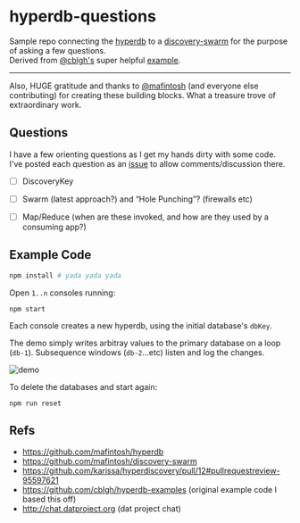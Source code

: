 # hyperdb-questions

Sample repo connecting the [hyperdb](https://github.com/mafintosh/hyperdb) to a [discovery-swarm](https://github.com/mafintosh/discovery-swarm) for the purpose of asking a few questions.  
Derived from [@cblgh's](https://github.com/cblgh) super helpful [example](https://github.com/cblgh/hyperdb-examples).

---

Also, HUGE gratitude and thanks to [@mafintosh](https://github.com/mafintosh) (and everyone else contributing) for creating these building blocks. What a treasure trove of extraordinary work.

## Questions

I have a few orienting questions as I get my hands dirty with some code. I've posted each question as an [issue](https://github.com/philcockfield/hyperdb-questions/issues) to allow comments/discussion there.

- [ ] DiscoveryKey

- [ ] Swarm (latest approach?) and “Hole Punching”? (firewalls etc)

- [ ] Map/Reduce (when are these invoked, and how are they used by a consuming app?)

## Example Code

```bash
npm install # yada yada yada
```

Open `1..n` consoles running:

    npm start

Each console creates a new hyperdb, using the initial database's `dbKey`.

The demo simply writes arbitray values to the primary database on a loop (`db-1`). Subsequence windows (`db-2`...etc) listen and log the changes.

![demo](https://user-images.githubusercontent.com/185555/53307347-69d52080-38fc-11e9-9881-40cba99ed0c5.gif)

To delete the databases and start again:

    npm run reset

## Refs

- https://github.com/mafintosh/hyperdb
- https://github.com/mafintosh/discovery-swarm
- https://github.com/karissa/hyperdiscovery/pull/12#pullrequestreview-95597621
- https://github.com/cblgh/hyperdb-examples (original example code I based this off)
- http://chat.datproject.org (dat project chat)
